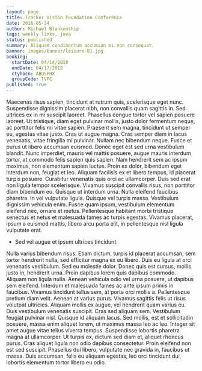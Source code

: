 ```yaml
---
layout: page
title: Tracker Vision Foundation Conference
date: 2016-05-24
author: Michael Blankenship
tags: weekly links, java
status: published
summary: Aliquam condimentum accumsan mi non consequat.
banner: images/banner/leisure-01.jpg
booking:
  startDate: 04/14/2018
  endDate: 04/17/2018
  ctyhocn: ABQSPHX
  groupCode: TVFC
published: true
---
```

Maecenas risus sapien, tincidunt at rutrum quis, scelerisque eget nunc. Suspendisse dignissim placerat nibh, non convallis quam sagittis in. Sed ultrices ex in mi suscipit laoreet. Phasellus congue tortor vel sapien posuere laoreet. Ut tristique, diam eget pulvinar mollis, justo dolor fermentum neque, ac porttitor felis mi vitae sapien. Praesent sem magna, tincidunt ut semper eu, egestas vitae justo. Cras ut augue magna. Cras semper diam in lacus venenatis, vitae fringilla mi pulvinar. Nullam nec bibendum neque. Fusce et purus ut libero accumsan euismod. Donec eget est sed urna vestibulum blandit. Nunc imperdiet, mauris vel mattis posuere, augue mauris interdum tortor, at commodo felis sapien quis sapien. Nam hendrerit sem ac ipsum maximus, non elementum sapien luctus. Proin ex dolor, bibendum eget interdum non, feugiat et leo.
Aliquam facilisis ex et libero tempus, id placerat turpis posuere. Curabitur venenatis quis orci ac ullamcorper. Duis sed erat non ligula tempor scelerisque. Vivamus suscipit convallis risus, non porttitor diam bibendum eu. Quisque ut interdum urna. Nulla eleifend faucibus pharetra. In vel vulputate ligula. Quisque vel turpis massa. Vestibulum dignissim vehicula enim. Fusce quam ipsum, vestibulum elementum eleifend nec, ornare et metus. Pellentesque habitant morbi tristique senectus et netus et malesuada fames ac turpis egestas. Vivamus placerat, ipsum a euismod mattis, libero arcu porta elit, in pellentesque nisl ligula vulputate erat.

* Sed vel augue et ipsum ultrices tincidunt.

Nulla varius bibendum risus. Etiam dictum, turpis id placerat accumsan, sem tortor hendrerit nulla, sed efficitur magna ex eu libero. Duis eu ligula at orci venenatis vestibulum. Sed eu molestie dolor. Donec quis est cursus, mollis justo in, hendrerit urna. Proin dapibus lorem quis dapibus commodo. Aliquam non ligula nulla. Aenean vehicula odio vel urna posuere, ut dapibus sem eleifend. Interdum et malesuada fames ac ante ipsum primis in faucibus. Vivamus tincidunt tellus sem, at porta orci mollis a.
Pellentesque pretium diam velit. Aenean at varius purus. Vivamus sagittis felis ut risus volutpat ultricies. Aliquam mollis ex augue, vel hendrerit quam varius eu. Duis vestibulum venenatis suscipit. Cras sed aliquam sem. Vestibulum feugiat pulvinar nisl. Quisque id aliquam lacus. Sed mollis, est et sollicitudin posuere, massa enim aliquet lorem, ut maximus massa leo ac leo. Integer sit amet augue vitae tellus viverra tempus. Suspendisse lobortis pharetra magna at ullamcorper. Ut turpis ex, dictum sed diam et, aliquet rhoncus purus. Cras aliquet ligula non odio dapibus consectetur. Proin eleifend non est sed suscipit. Phasellus dui libero, vulputate nec gravida in, faucibus ut massa. Duis accumsan, felis eu aliquam egestas, leo orci tincidunt dui, lobortis elementum tortor libero eu odio.
